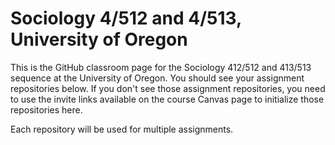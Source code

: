 # Sociology 4/512 and 4/513, University of Oregon

This is the GitHub classroom page for the Sociology 412/512 and 413/513 sequence at the University of Oregon. You should see your assignment repositories below. If you don't see those assignment repositories, you need to use the invite links available on the course Canvas page to initialize those repositories here.

Each repository will be used for multiple assignments. 
